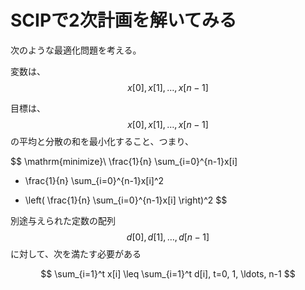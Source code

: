 # SCIPで2次計画を解いてみる

次のような最適化問題を考える。

変数は、 $$x[0], x[1], \ldots, x[n-1]$$

目標は、 $$x[0], x[1], \ldots, x[n-1]$$ の平均と分散の和を最小化すること、つまり、

$$
\mathrm{minimize}\ \frac{1}{n} \sum_{i=0}^{n-1}x[i]
+ \frac{1}{n} \sum_{i=0}^{n-1}x[i]^2
- \left( \frac{1}{n} \sum_{i=0}^{n-1}x[i] \right)^2
$$

別途与えられた定数の配列$$d[0], d[1], \ldots, d[n-1]$$に対して、次を満たす必要がある

$$
\sum_{i=1}^t x[i] \leq \sum_{i=1}^t d[i], t=0, 1, \ldots, n-1
$$
